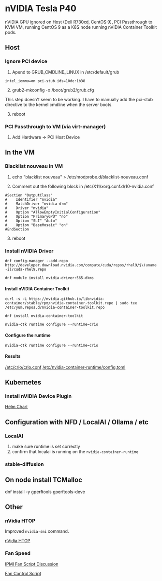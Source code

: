 # nVIDIA Tesla P40

nVIDIA GPU ignored on Host (Dell R730xd, CentOS 9), PCI Passthrough to KVM VM, running CentOS 9 as a K8S node running nVIDIA Container Toolkit pods.

## Host

### Ignore PCI device

1. Apend to GRUB_CMDLINE_LINUX in /etc/default/grub

`intel_iommu=on pci-stub.ids=10de:1b38`

2. grub2-mkconfig -o /boot/grub2/grub.cfg

This step doesn't seem to be working. I have to manually add the pci-stub directive to the kernel cmdline when the server boots.

3. reboot

### PCI Passthrough to VM (via virt-manager)

1. Add Hardware -> PCI Host Device

## In the VM

### Blacklist nouveau in VM

1. echo "blacklist nouveau" > /etc/modprobe.d/blacklist-nouveau.conf 

2. Comment out the following block in /etc/X11/xorg.conf.d/10-nvidia.conf

```
#Section "OutputClass"
#    Identifier "nvidia"
#    MatchDriver "nvidia-drm"
#    Driver "nvidia"
#    Option "AllowEmptyInitialConfiguration"
#    Option "PrimaryGPU" "no"
#    Option "SLI" "Auto"
#    Option "BaseMosaic" "on"
#EndSection
```

3. reboot

### Install nVIDIA Driver

`dnf config-manager --add-repo http://developer.download.nvidia.com/compute/cuda/repos/rhel9/$\(uname -i)/cuda-rhel9.repo`

`dnf module install nvidia-driver:565-dkms`

#### Install nVIDIA Container Toolkit

`curl -s -L https://nvidia.github.io/libnvidia-container/stable/rpm/nvidia-container-toolkit.repo | sudo tee /etc/yum.repos.d/nvidia-container-toolkit.repo`

`dnf install nvidia-container-toolkit`

`nvidia-ctk runtime configure --runtime=crio`

#### Configure the runtime

`nvidia-ctk runtime configure --runtime=crio`

#### Results

[/etc/crio/crio.conf]()
[/etc/nvidia-container-runtime/config.toml]()


## Kubernetes

### Install nVIDIA Device Plugin

[Helm Chart](https://raw.githubusercontent.com/rwlove/home-ops/main/kubernetes/main/apps/kube-system/nvidia-device-plugin/app/helmrelease.yaml)

## Configuration with NFD / LocalAI / Ollama / etc

### LocalAI

1. make sure runtime is set correctly
2. confirm that localai is running on the `nvidia-container-runtime`

### stable-diffusion

## On node install TCMalloc

dnf install -y gperftools gperftools-deve

## Other

### nVidia HTOP

Improved `nvidia-smi` command.

[nVidia HTOP](https://github.com/peci1/nvidia-htop)


### Fan Speed

[IPMI Fan Script Discussion](https://www.reddit.com/r/homelab/comments/1217lkl/issues_with_fan_speed_in_r720_with_nvidia_tesla/)

[Fan Control Script](https://github.com/brezlord/iDRAC7_fan_control)


